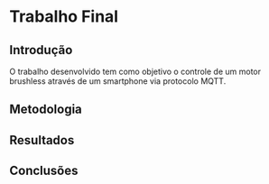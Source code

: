 # Trabalho Final

## Introdução
O trabalho desenvolvido tem como objetivo o controle de um motor brushless através de um smartphone via protocolo MQTT.
## Metodologia
## Resultados
## Conclusões
